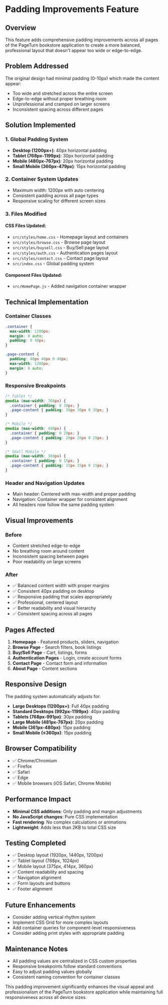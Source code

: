 # Padding Improvements Feature

## Overview
This feature adds comprehensive padding improvements across all pages of the PageTurn bookstore application to create a more balanced, professional layout that doesn't appear too wide or edge-to-edge.

## Problem Addressed
The original design had minimal padding (0-10px) which made the content appear:
- Too wide and stretched across the entire screen
- Edge-to-edge without proper breathing room
- Unprofessional and cramped on larger screens
- Inconsistent spacing across different pages

## Solution Implemented

### 1. Global Padding System
- **Desktop (1200px+)**: 40px horizontal padding
- **Tablet (768px-1199px)**: 30px horizontal padding  
- **Mobile (480px-767px)**: 20px horizontal padding
- **Small Mobile (360px-479px)**: 15px horizontal padding

### 2. Container System Updates
- Maximum width: 1200px with auto centering
- Consistent padding across all page types
- Responsive scaling for different screen sizes

### 3. Files Modified

#### CSS Files Updated:
- `src/styles/home.css` - Homepage layout and containers
- `src/styles/browse.css` - Browse page layout
- `src/styles/buysell.css` - Buy/Sell page layout
- `src/styles/auth.css` - Authentication pages layout
- `src/styles/contact.css` - Contact page layout
- `src/index.css` - Global padding system

#### Component Files Updated:
- `src/HomePage.js` - Added navigation container wrapper

## Technical Implementation

### Container Classes
```css
.container {
  max-width: 1200px;
  margin: 0 auto;
  padding: 0 40px;
}

.page-content {
  padding: 40px 40px 0 40px;
  max-width: 1200px;
  margin: 0 auto;
}
```

### Responsive Breakpoints
```css
/* Tablet */
@media (max-width: 768px) {
  .container { padding: 0 30px; }
  .page-content { padding: 30px 30px 0 30px; }
}

/* Mobile */
@media (max-width: 480px) {
  .container { padding: 0 20px; }
  .page-content { padding: 20px 20px 0 20px; }
}

/* Small Mobile */
@media (max-width: 360px) {
  .container { padding: 0 15px; }
  .page-content { padding: 15px 15px 0 15px; }
}
```

### Header and Navigation Updates
- Main header: Centered with max-width and proper padding
- Navigation: Container wrapper for consistent alignment
- All headers now follow the same padding system

## Visual Improvements

### Before
- Content stretched edge-to-edge
- No breathing room around content
- Inconsistent spacing between pages
- Poor readability on large screens

### After
- ✅ Balanced content width with proper margins
- ✅ Consistent 40px padding on desktop
- ✅ Responsive padding that scales appropriately
- ✅ Professional, centered layout
- ✅ Better readability and visual hierarchy
- ✅ Consistent spacing across all pages

## Pages Affected
1. **Homepage** - Featured products, sliders, navigation
2. **Browse Page** - Search filters, book listings
3. **Buy/Sell Page** - Cart, listings, forms
4. **Authentication Pages** - Login, create account forms
5. **Contact Page** - Contact form and information
6. **About Page** - Content sections

## Responsive Design
The padding system automatically adjusts for:
- **Large Desktops (1200px+)**: Full 40px padding
- **Standard Desktops (992px-1199px)**: 40px padding
- **Tablets (768px-991px)**: 30px padding
- **Large Mobile (481px-767px)**: 20px padding
- **Mobile (361px-480px)**: 15px padding
- **Small Mobile (≤360px)**: 15px padding

## Browser Compatibility
- ✅ Chrome/Chromium
- ✅ Firefox
- ✅ Safari
- ✅ Edge
- ✅ Mobile browsers (iOS Safari, Chrome Mobile)

## Performance Impact
- **Minimal CSS additions**: Only padding and margin adjustments
- **No JavaScript changes**: Pure CSS implementation
- **Fast rendering**: No complex calculations or animations
- **Lightweight**: Adds less than 2KB to total CSS size

## Testing Completed
- ✅ Desktop layout (1920px, 1440px, 1200px)
- ✅ Tablet layout (768px, 1024px)
- ✅ Mobile layout (375px, 414px, 360px)
- ✅ Content readability and spacing
- ✅ Navigation alignment
- ✅ Form layouts and buttons
- ✅ Footer alignment

## Future Enhancements
- Consider adding vertical rhythm system
- Implement CSS Grid for more complex layouts
- Add container queries for component-level responsiveness
- Consider adding print styles with appropriate padding

## Maintenance Notes
- All padding values are centralized in CSS custom properties
- Responsive breakpoints follow standard conventions
- Easy to adjust padding values globally
- Consistent naming convention for container classes

This padding improvement significantly enhances the visual appeal and professionalism of the PageTurn bookstore application while maintaining full responsiveness across all device sizes.
